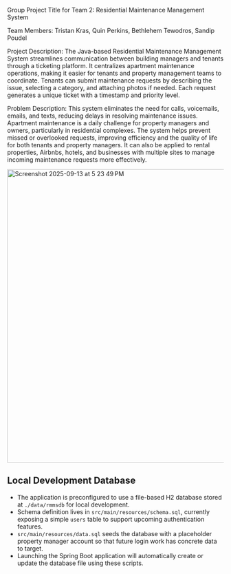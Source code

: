 Group Project Title for Team 2: Residential Maintenance Management System

Team Members: Tristan Kras, Quin Perkins, Bethlehem Tewodros, Sandip Poudel

Project Description:
The Java-based Residential Maintenance Management System streamlines communication between building managers and tenants through a ticketing platform. It centralizes apartment maintenance operations, making it easier for tenants and property management teams to coordinate. Tenants can submit maintenance requests by describing the issue, selecting a category, and attaching photos if needed. Each request generates a unique ticket with a timestamp and priority level.

Problem Description:
This system eliminates the need for calls, voicemails, emails, and texts, reducing delays in resolving maintenance issues. Apartment maintenance is a daily challenge for property managers and owners, particularly in residential complexes. The system helps prevent missed or overlooked requests, improving efficiency and the quality of life for both tenants and property managers. It can also be applied to rental properties, Airbnbs, hotels, and businesses with multiple sites to manage incoming maintenance requests more effectively.

<img width="1267" height="682" alt="Screenshot 2025-09-13 at 5 23 49 PM" src="https://github.com/user-attachments/assets/b5f83d5d-8524-4e31-bc7b-53367cd30016" />

## Local Development Database
- The application is preconfigured to use a file-based H2 database stored at `./data/rmmsdb` for local development.
- Schema definition lives in `src/main/resources/schema.sql`, currently exposing a simple `users` table to support upcoming authentication features.
- `src/main/resources/data.sql` seeds the database with a placeholder property manager account so that future login work has concrete data to target.
- Launching the Spring Boot application will automatically create or update the database file using these scripts.

